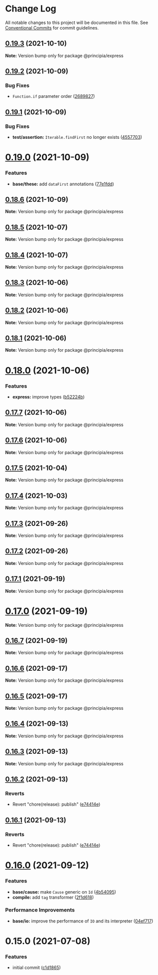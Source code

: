 # Change Log

All notable changes to this project will be documented in this file.
See [Conventional Commits](https://conventionalcommits.org) for commit guidelines.

## [0.19.3](https://github.com/0x706b/principia.ts/compare/@principia/express@0.19.2...@principia/express@0.19.3) (2021-10-10)

**Note:** Version bump only for package @principia/express





## [0.19.2](https://github.com/0x706b/principia.ts/compare/@principia/express@0.19.1...@principia/express@0.19.2) (2021-10-09)


### Bug Fixes

* `Function.if` parameter order ([2689827](https://github.com/0x706b/principia.ts/commit/2689827e45e3cb1a15d7fe16e6553c756a0c53fe))





## [0.19.1](https://github.com/0x706b/principia.ts/compare/@principia/express@0.19.0...@principia/express@0.19.1) (2021-10-09)


### Bug Fixes

* **test/assertion:** `Iterable.findFirst` no longer exists ([4557703](https://github.com/0x706b/principia.ts/commit/45577031d470df43abb922081e805458e1f97544))





# [0.19.0](https://github.com/0x706b/principia.ts/compare/@principia/express@0.18.6...@principia/express@0.19.0) (2021-10-09)


### Features

* **base/these:** add `dataFirst` annotations ([77e1fdd](https://github.com/0x706b/principia.ts/commit/77e1fdda4d4d4e7a2542bde78655589597441d50))





## [0.18.6](https://github.com/0x706b/principia.ts/compare/@principia/express@0.18.5...@principia/express@0.18.6) (2021-10-09)

**Note:** Version bump only for package @principia/express





## [0.18.5](https://github.com/0x706b/principia.ts/compare/@principia/express@0.18.4...@principia/express@0.18.5) (2021-10-07)

**Note:** Version bump only for package @principia/express





## [0.18.4](https://github.com/0x706b/principia.ts/compare/@principia/express@0.18.3...@principia/express@0.18.4) (2021-10-07)

**Note:** Version bump only for package @principia/express





## [0.18.3](https://github.com/0x706b/principia.ts/compare/@principia/express@0.18.2...@principia/express@0.18.3) (2021-10-06)

**Note:** Version bump only for package @principia/express





## [0.18.2](https://github.com/0x706b/principia.ts/compare/@principia/express@0.18.1...@principia/express@0.18.2) (2021-10-06)

**Note:** Version bump only for package @principia/express





## [0.18.1](https://github.com/0x706b/principia.ts/compare/@principia/express@0.18.0...@principia/express@0.18.1) (2021-10-06)

**Note:** Version bump only for package @principia/express





# [0.18.0](https://github.com/0x706b/principia.ts/compare/@principia/express@0.17.7...@principia/express@0.18.0) (2021-10-06)


### Features

* **express:** improve types ([b52224b](https://github.com/0x706b/principia.ts/commit/b52224be09623392db79efa46008dac0e8a42621))





## [0.17.7](https://github.com/0x706b/principia.ts/compare/@principia/express@0.17.6...@principia/express@0.17.7) (2021-10-06)

**Note:** Version bump only for package @principia/express





## [0.17.6](https://github.com/0x706b/principia.ts/compare/@principia/express@0.17.5...@principia/express@0.17.6) (2021-10-06)

**Note:** Version bump only for package @principia/express





## [0.17.5](https://github.com/0x706b/principia.ts/compare/@principia/express@0.17.4...@principia/express@0.17.5) (2021-10-04)

**Note:** Version bump only for package @principia/express





## [0.17.4](https://github.com/0x706b/principia.ts/compare/@principia/express@0.17.3...@principia/express@0.17.4) (2021-10-03)

**Note:** Version bump only for package @principia/express





## [0.17.3](https://github.com/0x706b/principia.ts/compare/@principia/express@0.17.2...@principia/express@0.17.3) (2021-09-26)

**Note:** Version bump only for package @principia/express





## [0.17.2](https://github.com/0x706b/principia.ts/compare/@principia/express@0.17.1...@principia/express@0.17.2) (2021-09-26)

**Note:** Version bump only for package @principia/express





## [0.17.1](https://github.com/0x706b/principia.ts/compare/@principia/express@0.17.0...@principia/express@0.17.1) (2021-09-19)

**Note:** Version bump only for package @principia/express





# [0.17.0](https://github.com/0x706b/principia.ts/compare/@principia/express@0.16.7...@principia/express@0.17.0) (2021-09-19)

**Note:** Version bump only for package @principia/express





## [0.16.7](https://github.com/0x706b/principia.ts/compare/@principia/express@0.16.6...@principia/express@0.16.7) (2021-09-19)

**Note:** Version bump only for package @principia/express





## [0.16.6](https://github.com/0x706b/principia.ts/compare/@principia/express@0.16.5...@principia/express@0.16.6) (2021-09-17)

**Note:** Version bump only for package @principia/express





## [0.16.5](https://github.com/0x706b/principia.ts/compare/@principia/express@0.16.4...@principia/express@0.16.5) (2021-09-17)

**Note:** Version bump only for package @principia/express





## [0.16.4](https://github.com/0x706b/principia.ts/compare/@principia/express@0.16.3...@principia/express@0.16.4) (2021-09-13)

**Note:** Version bump only for package @principia/express





## [0.16.3](https://github.com/0x706b/principia.ts/compare/@principia/express@0.16.2...@principia/express@0.16.3) (2021-09-13)

**Note:** Version bump only for package @principia/express





## [0.16.2](https://github.com/0x706b/principia.ts/compare/@principia/express@0.16.1...@principia/express@0.16.2) (2021-09-13)


### Reverts

* Revert "chore(release): publish" ([e74414e](https://github.com/0x706b/principia.ts/commit/e74414effa51392092770ecd542b55608dbb1201))





## [0.16.1](https://github.com/0x706b/principia.ts/compare/@principia/express@0.16.1...@principia/express@0.16.1) (2021-09-13)


### Reverts

* Revert "chore(release): publish" ([e74414e](https://github.com/0x706b/principia.ts/commit/e74414effa51392092770ecd542b55608dbb1201))





# [0.16.0](https://github.com/0x706b/principia.ts/compare/@principia/express@0.15.0...@principia/express@0.16.0) (2021-09-12)


### Features

* **base/cause:** make `Cause` generic on `Id` ([4b54095](https://github.com/0x706b/principia.ts/commit/4b5409595ffb7554c64a2982124258f44f4104e2))
* **compile:** add `tag` transformer ([2f1d618](https://github.com/0x706b/principia.ts/commit/2f1d6186a69804b169d7dc2eb96346d612fd3582))


### Performance Improvements

* **base/io:** improve the performance of `IO` and its interpreter ([04ef717](https://github.com/0x706b/principia.ts/commit/04ef717d293ba83cce4d49c21e6abd0848a81c75))





# 0.15.0 (2021-07-08)


### Features

* initial commit ([c1d1865](https://github.com/0x706b/principia.ts/commit/c1d1865d93b8c7762c4cdfa912360f467c0bae02))
